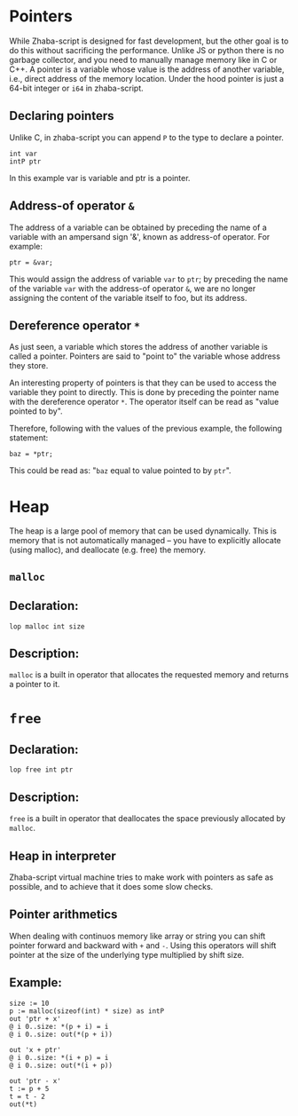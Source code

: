 # Pointers

While Zhaba-script is designed for fast development, but the other goal is to do this without sacrificing the performance. Unlike JS or python there is no garbage collector, and you need to manually manage memory like in C or C++. A pointer is a variable whose value is the address of another variable, i.e., direct address of the memory location. Under the hood pointer is just a 64-bit integer or `i64` in zhaba-script.

## Declaring pointers

Unlike C, in zhaba-script you can append `P` to the type to declare a pointer.

```zh
int var
intP ptr
```

In this example var is variable and ptr is a pointer.

## Address-of operator `&`

The address of a variable can be obtained by preceding the name of a variable with an ampersand sign '&', known as address-of operator. For example:

```zh
ptr = &var;
```

This would assign the address of variable `var` to `ptr`; by preceding the name of the variable `var` with the address-of operator `&`, we are no longer assigning the content of the variable itself to foo, but its address.

## Dereference operator `*`

As just seen, a variable which stores the address of another variable is called a pointer. Pointers are said to "point to" the variable whose address they store.

An interesting property of pointers is that they can be used to access the variable they point to directly. This is done by preceding the pointer name with the dereference operator `*`. The operator itself can be read as "value pointed to by".

Therefore, following with the values of the previous example, the following statement:

```zh
baz = *ptr;
```

This could be read as: "`baz` equal to value pointed to by `ptr`".

# Heap

The heap is a large pool of memory that can be used dynamically. This is memory that is not automatically managed – you have to explicitly allocate (using malloc), and deallocate (e.g. free) the memory.

## `malloc`

## Declaration:

```zh
lop malloc int size
```

## Description:

`malloc` is a built in operator that allocates the requested memory and returns a pointer to it.

# `free`

## Declaration:

```zh
lop free int ptr
```

## Description:

`free` is a built in operator that deallocates the space previously allocated by `malloc`.

## Heap in interpreter

Zhaba-script virtual machine tries to make work with pointers as safe as possible, and to achieve that it does some slow checks.

## Pointer arithmetics

When dealing with continuos memory like array or string you can shift pointer forward and backward with `+` and `-`. Using this operators will shift pointer at the size of the underlying type multiplied by shift size.

## Example:

```zh
size := 10
p := malloc(sizeof(int) * size) as intP
out 'ptr + x'
@ i 0..size: *(p + i) = i
@ i 0..size: out(*(p + i))

out 'x + ptr'
@ i 0..size: *(i + p) = i
@ i 0..size: out(*(i + p))

out 'ptr - x'
t := p + 5
t = t - 2
out(*t)
```
